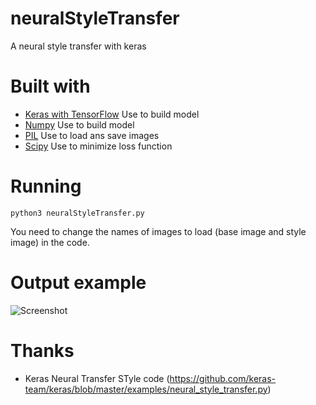 # neuralStyleTransfer
A neural style transfer with keras

# Built with
* [Keras with TensorFlow](https://keras.io/) Use to build model
* [Numpy](http://www.numpy.org/) Use to build model
* [PIL](https://pillow.readthedocs.io/en/3.1.x/index.html) Use to load ans save images
* [Scipy](https://www.scipy.org/about.html#) Use to minimize loss function

# Running

```
python3 neuralStyleTransfer.py
```
You need to change the names of images to load (base image and style image) in the code.

# Output example

![Screenshot](screenshot.png)


# Thanks

* Keras Neural Transfer STyle code (https://github.com/keras-team/keras/blob/master/examples/neural_style_transfer.py)
